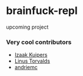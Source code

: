 # brainfuck-repl
upcoming project

### Very cool contributors

- [Izaak Kuipers](https://github.com/izkuipers)
- [Linus Torvalds](https://github.com/torvalds)
- [andriemc](https://github.com/andriemc)